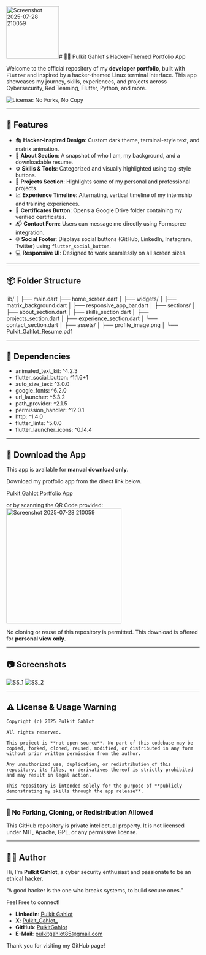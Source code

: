 <img width="137" height="137" alt="Screenshot 2025-07-28 210059" src="https://github.com/user-attachments/assets/a7dd3933-e154-45ec-a91c-34f9859dde71" /># 🧑‍💻 Pulkit Gahlot's Hacker-Themed Portfolio App

Welcome to the official repository of my **developer portfolio**, built with `Flutter` and inspired by a hacker-themed Linux terminal interface. This app showcases my journey, skills, experiences, and projects across Cybersecurity, Red Teaming, Flutter, Python, and more.

![License: No Forks, No Copy](https://img.shields.io/badge/license-NO--FORKING--NO--COPYING-red?style=for-the-badge)


---

## 🚀 Features

- 🎭 **Hacker-Inspired Design**: Custom dark theme, terminal-style text, and matrix animation.
- 🧠 **About Section**: A snapshot of who I am, my background, and a downloadable resume.
- ⚙️ **Skills & Tools**: Categorized and visually highlighted using tag-style buttons.
- 💼 **Projects Section**: Highlights some of my personal and professional projects.
- 📈 **Experience Timeline**: Alternating, vertical timeline of my internship and training experiences.
- 📂 **Certificates Button**: Opens a Google Drive folder containing my verified certificates.
- 📬 **Contact Form**: Users can message me directly using Formspree integration.
- 🌐 **Social Footer**: Displays social buttons (GitHub, LinkedIn, Instagram, Twitter) using `flutter_social_button`.
- 💻 **Responsive UI**: Designed to work seamlessly on all screen sizes.

---

## 📦 Folder Structure

lib/
│
├── main.dart
├── home_screen.dart
│
├── widgets/
│ ├── matrix_background.dart
│ ├── responsive_app_bar.dart
│
├── sections/
│ ├── about_section.dart
│ ├── skills_section.dart
│ ├── projects_section.dart
│ ├── experience_section.dart
│ └── contact_section.dart
│
├── assets/
│ ├── profile_image.png
│ └── Pulkit_Gahlot_Resume.pdf

---

## 🧪 Dependencies

- animated_text_kit: ^4.2.3
- flutter_social_button: ^1.1.6+1 
- auto_size_text: ^3.0.0
- google_fonts: ^6.2.0
- url_launcher: ^6.3.2
- path_provider: ^2.1.5
- permission_handler: ^12.0.1 
- http: ^1.4.0
- flutter_lints: ^5.0.0
- flutter_launcher_icons: ^0.14.4

---

## 📲 Download the App

This app is available for **manual download only**. 

Download my protfolio app from the direct link below.

[Pulkit Gahlot Portfolio App](https://clikn.in/uGUPE1e)

or by scanning the QR Code provided:
<img width="300" height="300" alt="Screenshot 2025-07-28 210059" src="https://github.com/user-attachments/assets/fb93aedf-35a9-4d7b-8856-50f8200e6fc2" />


No cloning or reuse of this repository is permitted. This download is offered for **personal view only**.

---

## 📷 Screenshots

![SS_1](https://github.com/user-attachments/assets/8dfe119c-3c92-455b-8403-3d02d534efbb)  ![SS_2](https://github.com/user-attachments/assets/382df884-1e98-4df7-bb32-d932c4e01d20)

---

## ⚠️ License & Usage Warning

```text
Copyright (c) 2025 Pulkit Gahlot

All rights reserved.

This project is **not open source**. No part of this codebase may be copied, forked, cloned, reused, modified, or distributed in any form without prior written permission from the author.

Any unauthorized use, duplication, or redistribution of this repository, its files, or derivatives thereof is strictly prohibited and may result in legal action.

This repository is intended solely for the purpose of **publicly demonstrating my skills through the app release**.
```

---

### 🛑 No Forking, Cloning, or Redistribution Allowed

This GitHub repository is private intellectual property.
It is not licensed under MIT, Apache, GPL, or any permissive license.

---

## 👨‍💻 Author

Hi, I'm **Pulkit Gahlot**, a cyber security enthusiast and passionate to be an ethical hacker.

“A good hacker is the one who breaks systems, to build secure ones.”

Feel Free to connect!
- **Linkedin**: [Pulkit Gahlot](https://linkedin.com/in/pulkit-gahlot)
- **X**: [Pulkit_Gahlot_](https://x.com/Pulkit_Gahlot_)
- **GitHub**: [PulkitGahlot](https://github.com/PulkitGahlot)
- **E-Mail**: [pulkitgahlot85@gmail.com](pulkitgahlot85@gmail.com)

Thank you for visiting my GitHub page!
